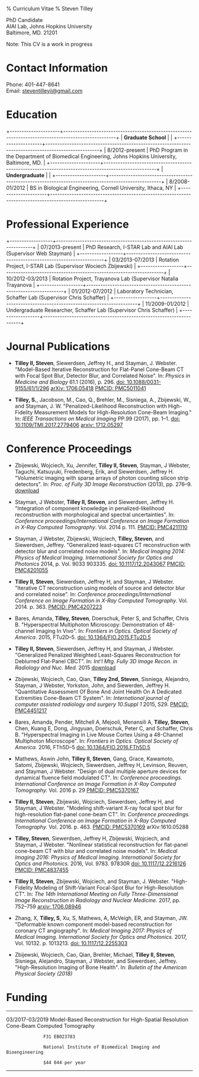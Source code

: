 % Curriculum Vitae
% Steven Tilley

PhD Candidate  
AIAI Lab, Johns Hopkins University  
Baltimore, MD. 21201  

Note: This CV is a work in progress


Contact Information
===================

Phone: 401-447-8641  
Email: [steventilleyii@gmail.com](mailto:steventilleyii@gmail.com)


Education
=========

+---------------------+----------------------------------------------------------------------------------------------------+
| **Graduate School** |                                                                                                    |
+---------------------+----------------------------------------------------------------------------------------------------+
| 8/2012-present      | PhD Program in the Department of Biomedical Engineering, Johns Hopkins University, Baltimore, MD.  |
+---------------------+----------------------------------------------------------------------------------------------------+
| **Undergraduate**   |                                                                                                    |
+---------------------+----------------------------------------------------------------------------------------------------+
| 8/2008-01/2012      | BS in Biological Engineering, Cornell University, Ithaca, NY                                       |
+---------------------+----------------------------------------------------------------------------------------------------+

Professional Experience
=======================

+------------------+--------------------------------------------------------------------+
| 07/2013-present  | PhD Research, I-STAR Lab and AIAI Lab (Supervisor Web Stayman)     |
+------------------+--------------------------------------------------------------------+
| 03/2013-07/2013  | Rotation Project, I-STAR Lab (Supervisor Wociech Zbijewski)        |
+------------------+--------------------------------------------------------------------+
| 10/2012-03/2013  | Rotation Project, Trayanova Lab (Supervisor Natalia Trayanova      |
+------------------+--------------------------------------------------------------------+
| 01/2012-07/2012  | Laboratory Technician, Schaffer Lab (Supervisor Chris Schaffer)    |
+------------------+--------------------------------------------------------------------+
| 11/2009-01/2012  | Undergraduate Researcher, Schaffer Lab (Supervisor Chris Schaffer) |
+------------------+--------------------------------------------------------------------+

Journal Publications
====================

- **Tilley II, Steven**, Siewerdsen, Jeffrey H., and Stayman, J. Webster.
"Model-Based Iterative Reconstruction for Flat-Panel Cone-Beam CT with Focal Spot Blur, Detector Blur, and Correlated Noise".
In: _Physics in Medicine and Biology_
61.1 (2016), p. 296.
[doi: 10.1088/0031-9155/61/1/296](https://doi.org/10.1088/0031-9155/61/1/296)
[arXiv: 1706.05418](https://arxiv.org/abs/1706.05418)
[PMCID: PMC5011041](https://www.ncbi.nlm.nih.gov/pmc/articles/PMC5011041/)

- **Tilley, S.**, Jacobson, M., Cao, Q., Brehler, M., Sisniega, A., Zbijewski, W., and Stayman, J. W.
"Penalized-Likelihood Reconstruction with High-Fidelity Measurement Models for High-Resolution Cone-Beam Imaging."
In: _IEEE Transactions on Medical Imaging_
PP.99 (2017), pp. 1–1.
[doi: 10.1109/TMI.2017.2779406](https://doi.org/10.1109/TMI.2017.2779406)
[arxiv: 1712.05297](https://arxiv.org/abs/1712.05297)

Conference Proceedings
======================

- Zbijewski, Wojciech, Xu, Jennifer, **Tilley II, Steven**, Stayman, J Webster, Taguchi, Katsuyuki, Fredenberg, Erik, and Siewerdsen, Jeffrey H.
"Volumetric imaging with sparse arrays of photon counting silicon strip detectors".
In: *Proc. of Fully 3D Image Reconstruction*
(2013), pp. 276–9.
[download](http://istar.jhu.edu/pdf/Zbijewski_Fully3D2013_PhotonCounting.pdf)

- Stayman, J Webster, **Tilley II, Steven**, and Siewerdsen, Jeffrey H. 
"Integration of component knowledge in penalized-likelihood reconstruction with morphological and spectral uncertainties".
In: *Conference proceedings/International Conference on Image Formation in X-Ray Computed Tomography*. 
Vol. 2014 p. 111.
[PMCID: PMC4211110](https://www.ncbi.nlm.nih.gov/pmc/articles/PMC4211110)

- Stayman, J Webster, Zbijewski, Wojciech, **Tilley, Steven**, and Siewerdsen, Jeffrey.
"Generalized least-squares CT reconstruction with detector blur and correlated noise models".
In: *Medical Imaging 2014: Physics of Medical Imaging. International Society for Optics and Photonics*
2014, p. Vol. 9033 903335.
[doi: 10.1117/12.2043067](https://doi.org/10.1117/12.2043067)
[PMCID: PMC4201055](https://www.ncbi.nlm.nih.gov/pmc/articles/PMC4201055)

- **Tilley II, Steven**, Siewerdsen, Jeffrey H, and Stayman, J Webster.
"Iterative CT reconstruction using models of source and detector blur and correlated noise".
In: *Conference proceedings/International Conference on Image Formation in X-Ray Computed Tomography.*
Vol. 2014. p. 363.
[PMCID: PMC4207223](https://www.ncbi.nlm.nih.gov/pmc/articles/PMC4207223)

- Bares, Amanda, **Tilley, Steven**, Doerschuk, Peter S, and Schaffer, Chris B.
"Hyperspectral Multiphoton Microscopy: Demonstration of 48-channel Imaging In Vivo".
In: *Frontiers in Optics. Optical Society of America*.
2015, FTu2D–5.
[doi: 10.1364/FIO.2015.FTu2D.5](https://doi.org/10.1364/FIO.2015.FTu2D.5)

- **Tilley II, Steven**, Siewerdsen, Jeffrey H, and Stayman, J Webster.
"Generalized Penalized Weighted Least-Squares Reconstruction for Deblurred Flat-Panel CBCT".
In: *Int’l Mtg. Fully 3D Image Recon. in Radiology and Nuc. Med.*
2015
[download](http://aiai.jhu.edu/papers/Fully3D2015_tilley.pdf)

- Zbijewski, Wojciech, Cao, Qian, **Tilley 2nd, Steven**, Sisniega, Alejandro, Stayman, J Webster, Yorkston, John, and Siewerden, Jeffrey H.
"Quantitative Assessment Of Bone And Joint Health On A Dedicated Extremities Cone-Beam CT System".
In: *International journal of computer assisted radiology and surgery 10.Suppl 1*
2015, S29.
[PMCID: PMC4451217](https://www.ncbi.nlm.nih.gov/pmc/articles/PMC4451217)

- Bares, Amanda, Pender, Mitchell A, Mejooli, Menansili A, **Tilley, Steven**, Chen, Kuang E, Dong, Jingyuan, Doerschuk, Peter C, and Schaffer, Chris B.
"Hyperspectral Imaging in Live Mouse Cortex Using a 48-Channel Multiphoton Microscope".
In: *Frontiers in Optics. Optical Society of America.*
2016, FTh5D–5
[doi: 10.1364/FIO.2016.FTh5D.5](https://doi.org/10.1364/FIO.2016.FTh5D.5)

- Mathews, Aswin John, **Tilley II, Steven**, Gang, Grace, Kawamoto, Satomi, Zbijewski, Wojciech, Siewerdsen, Jeffrey H, Levinson, Reuven, and Stayman, J Webster.
"Design of dual multiple aperture devices for dynamical fluence field modulated CT".
In: *Conference proceedings. International Conference on Image Formation in X-Ray Computed Tomography.*
Vol. 2016 p. 29
[PMCID: PMC5370167](https://www.ncbi.nlm.nih.gov/pmc/articles/PMC5370167)

- **Tilley II, Steven**, Zbijewski, Wojciech, Siewerdsen, Jeffrey H, and Stayman, J Webster.
"Modeling shift-variant X-ray focal spot blur for high-resolution flat-panel cone-beam CT".
In: *Conference proceedings. International Conference on Image Formation in X-Ray Computed Tomography.*
Vol. 2016. p. 463.
[PMCID: PMC5370169](https://www.ncbi.nlm.nih.gov/pmc/articles/PMC5370169)
arXiv:1610.05288

- **Tilley, Steven**, Siewerdsen, Jeffrey H, Zbijewski, Wojciech, and Stayman, J Webster.
"Nonlinear statistical reconstruction for flat-panel cone-beam CT with blur and correlated noise models".
In: *Medical Imaging 2016: Physics of Medical Imaging. International Society for Optics and Photonics.*
2016, Vol. 9783. 97830R
[doi: 10.1117/12.2216126](https://doi.org/10.1117/12.2216126)
[PMCID: PMC4837455](https://www.ncbi.nlm.nih.gov/pmc/articles/PMC4837455)

- **Tilley II, Steven**, Zbijewski, Wojciech, and Stayman, J. Webster.
"High-Fidelity Modeling of Shift-Variant Focal-Spot Blur for High-Resolution CT".
In: *The 14th International Meeting on Fully Three-Dimensional Image Reconstruction in Radiology and Nuclear Medicine.*
2017, pp. 752–759
[arxiv: 1706.08946](https://arxiv.org/abs/1706.08946)

- Zhang, X, **Tilley, S**, Xu, S, Mathews, A, McVeigh, ER, and Stayman, JW.
"Deformable known component model-based reconstruction for coronary CT angiography".
In: *Medical Imaging 2017: Physics of Medical Imaging. International Society for Optics and Photonics.*
2017, Vol. 10132. p. 1013213.
[doi: 10.1117/12.2255303](https://doi.org/10.1117/12.2255303)

- Zbijewski, Wojciech, Cao, Qian, Brehler, Michael, **Tilley II, Steven**, Sisniega, Alejandro, Stayman, J Webster, and Siewerdsen, Jeffrey.
"High-Resolution Imaging of Bone Health".
In: *Bulletin of the American Physical Society (2018)*


Funding
=======

----------------  ---------------------------------------------------------------------------------------
03/2017-03/2019   Model-Based Reconstruction for High-Spatial Resolution Cone-Beam Computed Tomography   

                  F31 EB023783  

                  National Institute of Biomedical Imaging and Bioengineering  

                  $44 044 per year  



----------------  ---------------------------------------------------------------------------------------
